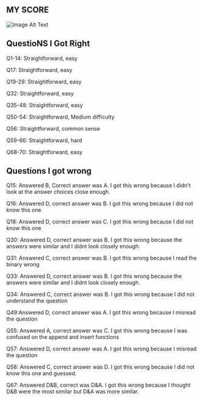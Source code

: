 ## MY SCORE

![Image Alt Text](CollegeboardMCQ2021.png)

## QuestioNS I Got Right

Q1-14: Straightforward, easy

Q17: Straightforward, easy

Q19-29: Straightforward, easy

Q32: Straightforward, easy

Q35-48: Straightforward, easy

Q50-54: Straightforward, Medium difficulty

Q56: Straightforward, common sense

Q59-66: Straightforward, hard

Q68-70: Straightforward, easy

## Questions I got wrong

Q15: Answered B, Correct answer was A. I got this wrong because I didn't look at the answer choices close enough. 

Q16: Answered D, correct answer was B. I got this wrong because I did not know this one

Q18: Answered D, correct answer was C. I got this wrong because I did not know this one

Q30: Answered D, correct answer was B. I got this wrong because the answers were similar and I didnt look closely enough. 

Q31: Answered C, correct answer was B. I got this wrong because I read the binary wrong

Q33: Answered D, correct answer was B. I got this wrong because the answers were similar and I didnt look closely enough. 

Q34: Answered C, correct answer was B. I got this wrong because I did not understand the question

Q49:Answered D, correct answer was A. I got this wrong because I misread the question

Q55: Answered A, correct answer was C. I got this wrong because I was confused on the append and insert functions

Q57: Answered D, correct answer was A. I got this wrong because I misread the question

Q58: Answered C, correct answer was D. I got this wrong because I did not know this one and guessed. 

Q67: Answered D&B, correct was D&A. I got this wrong because I thought D&B were the most similar but D&A was more similar.